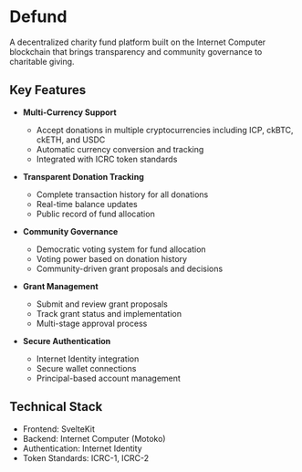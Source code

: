 # Defund

A decentralized charity fund platform built on the Internet Computer blockchain that brings transparency and community governance to charitable giving.

## Key Features

- **Multi-Currency Support**
  - Accept donations in multiple cryptocurrencies including ICP, ckBTC, ckETH, and USDC
  - Automatic currency conversion and tracking
  - Integrated with ICRC token standards

- **Transparent Donation Tracking**
  - Complete transaction history for all donations
  - Real-time balance updates
  - Public record of fund allocation

- **Community Governance**
  - Democratic voting system for fund allocation
  - Voting power based on donation history
  - Community-driven grant proposals and decisions

- **Grant Management**
  - Submit and review grant proposals
  - Track grant status and implementation
  - Multi-stage approval process

- **Secure Authentication**
  - Internet Identity integration
  - Secure wallet connections
  - Principal-based account management

## Technical Stack

- Frontend: SvelteKit
- Backend: Internet Computer (Motoko)
- Authentication: Internet Identity
- Token Standards: ICRC-1, ICRC-2


